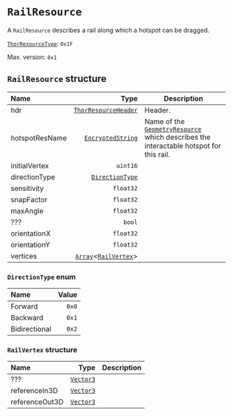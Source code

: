 # `RailResource`

A `RailResource` describes a rail along which a hotspot can be dragged.

[`ThorResourceType`](./index.md#thorresourcetype-enum): `0x1F`

Max. version: `0x1`

## `RailResource` structure

| Name | Type | Description |
| :-- | --: | --- |
| hdr | [`ThorResourceHeader`](./index.md#thorresourceheader-structure) | Header. |
| hotspotResName | [`EncryptedString`](../base.md#encryptedstring-structure) | Name of the [`GeometryResource`](./geometryresource.md) which describes the interactable hotspot for this rail. |
| initialVertex | `uint16` |  |
| directionType | [`DirectionType`](#directiontype-enum) |  |
| sensitivity | `float32` |  |
| snapFactor | `float32` |  |
| maxAngle | `float32` |  |
| ??? | `bool` |  |
| orientationX | `float32` |  |
| orientationY | `float32` |  |
| vertices | [`Array`](../base.md#arrayt-structure)<[`RailVertex`](#railvertex-structure)> |  |

### `DirectionType` enum

| Name | Value |
| :-- | --: |
| Forward | `0x0` |
| Backward | `0x1` |
| Bidirectional | `0x2` |

### `RailVertex` structure

| Name | Type | Description |
| :-- | --: | --- |
| ??? | [`Vector3`](../base.md#vector3-structure) |  |
| referenceIn3D | [`Vector3`](../base.md#vector3-structure) |  |
| referenceOut3D | [`Vector3`](../base.md#vector3-structure) |  |
